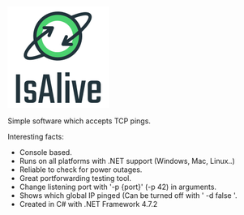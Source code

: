 ![IsAlive Logo](https://raw.githubusercontent.com/Frekvens1/Published-Code/master/IsAlive/IsAlive.png)

Simple software which accepts TCP pings.

Interesting facts:
* Console based.
* Runs on all platforms with .NET support (Windows, Mac, Linux..)
* Reliable to check for power outages.
* Great portforwarding testing tool.
* Change listening port with '-p {port}' (-p 42) in arguments.
* Shows which global IP pinged (Can be turned off with ' -d false '.
* Created in C# with .NET Framework 4.7.2

